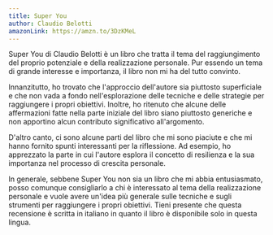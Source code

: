 ```yaml
---
title: Super You
author: Claudio Belotti
amazonLink: https://amzn.to/3DzKMeL
---
```

Super You di Claudio Belotti è un libro che tratta il tema del raggiungimento del proprio potenziale e della realizzazione personale. Pur essendo un tema di grande interesse e importanza, il libro non mi ha del tutto convinto.

Innanzitutto, ho trovato che l'approccio dell'autore sia piuttosto superficiale e che non vada a fondo nell'esplorazione delle tecniche e delle strategie per raggiungere i propri obiettivi. Inoltre, ho ritenuto che alcune delle affermazioni fatte nella parte iniziale del libro siano piuttosto generiche e non apportino alcun contributo significativo all'argomento.

D'altro canto, ci sono alcune parti del libro che mi sono piaciute e che mi hanno fornito spunti interessanti per la riflessione. Ad esempio, ho apprezzato la parte in cui l'autore esplora il concetto di resilienza e la sua importanza nel processo di crescita personale.

In generale, sebbene Super You non sia un libro che mi abbia entusiasmato, posso comunque consigliarlo a chi è interessato al tema della realizzazione personale e vuole avere un'idea più generale sulle tecniche e sugli strumenti per raggiungere i propri obiettivi. Tieni presente che questa recensione è scritta in italiano in quanto il libro è disponibile solo in questa lingua.